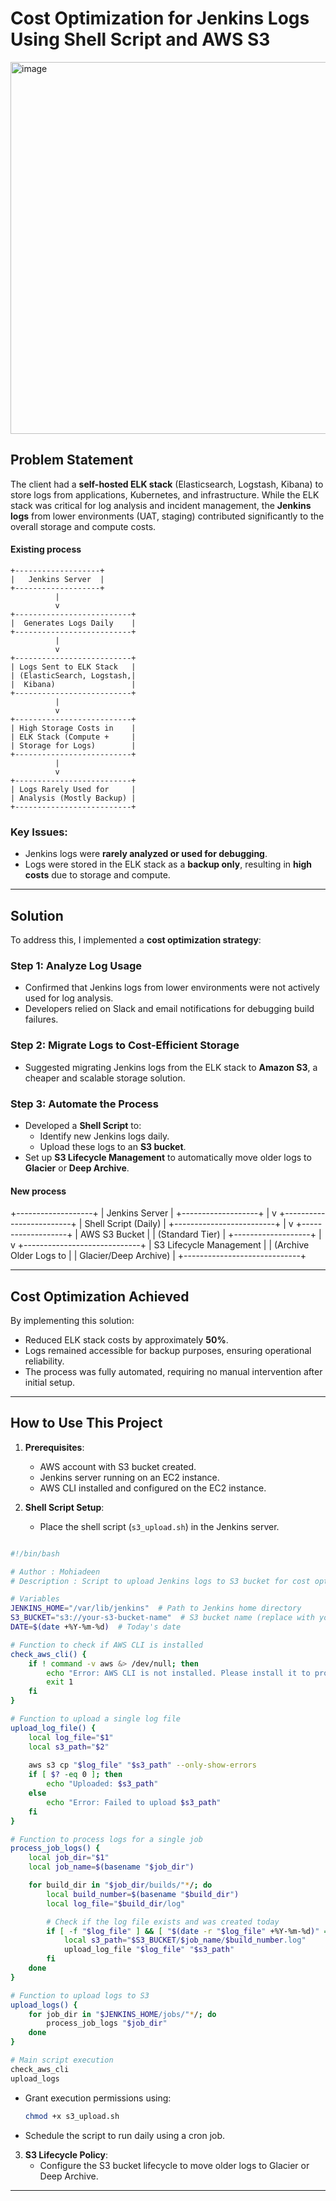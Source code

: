 # Cost Optimization for Jenkins Logs Using Shell Script and AWS S3

<img width="595" alt="image" src="https://github.com/user-attachments/assets/c1452f87-f954-418b-9b7c-362f13606391" />


## Problem Statement

The client had a **self-hosted ELK stack** (Elasticsearch, Logstash, Kibana) to store logs from applications, Kubernetes, and infrastructure. 
While the ELK stack was critical for log analysis and incident management, the **Jenkins logs** from lower environments (UAT, staging) contributed 
significantly to the overall storage and compute costs.

#### Existing process
```
+-------------------+
|   Jenkins Server  |
+-------------------+
          |
          v
+--------------------------+
|  Generates Logs Daily    |
+--------------------------+
          |
          v
+--------------------------+
| Logs Sent to ELK Stack   |
| (ElasticSearch, Logstash,|
|  Kibana)                 |
+--------------------------+
          |
          v
+--------------------------+
| High Storage Costs in    |
| ELK Stack (Compute +     |
| Storage for Logs)        |
+--------------------------+
          |
          v
+--------------------------+
| Logs Rarely Used for     |
| Analysis (Mostly Backup) |
+--------------------------+
```

### Key Issues:
- Jenkins logs were **rarely analyzed or used for debugging**.
- Logs were stored in the ELK stack as a **backup only**, resulting in **high costs** due to storage and compute.

---

## Solution

To address this, I implemented a **cost optimization strategy**:

### Step 1: Analyze Log Usage
- Confirmed that Jenkins logs from lower environments were not actively used for log analysis.
- Developers relied on Slack and email notifications for debugging build failures.

### Step 2: Migrate Logs to Cost-Efficient Storage
- Suggested migrating Jenkins logs from the ELK stack to **Amazon S3**, a cheaper and scalable storage solution.

### Step 3: Automate the Process
- Developed a **Shell Script** to:
  - Identify new Jenkins logs daily.
  - Upload these logs to an **S3 bucket**.
- Set up **S3 Lifecycle Management** to automatically move older logs to **Glacier** or **Deep Archive**.

#### New process

+-------------------+
|   Jenkins Server  |
+-------------------+
          |
          v
+-------------------------+
|  Shell Script (Daily)   |
+-------------------------+
          |
          v
+-------------------+
|  AWS S3 Bucket    |
|  (Standard Tier)  |
+-------------------+
          |
          v
+-----------------------------+
| S3 Lifecycle Management     |
| (Archive Older Logs to      |
| Glacier/Deep Archive)       |
+-----------------------------+


---

## Cost Optimization Achieved

By implementing this solution:
- Reduced ELK stack costs by approximately **50%**.
- Logs remained accessible for backup purposes, ensuring operational reliability.
- The process was fully automated, requiring no manual intervention after initial setup.

---

## How to Use This Project

1. **Prerequisites**:
   - AWS account with S3 bucket created.
   - Jenkins server running on an EC2 instance.
   - AWS CLI installed and configured on the EC2 instance.

2. **Shell Script Setup**:
   - Place the shell script (`s3_upload.sh`) in the Jenkins server.
  
```bash

#!/bin/bash

# Author : Mohiadeen
# Description : Script to upload Jenkins logs to S3 bucket for cost optimization

# Variables
JENKINS_HOME="/var/lib/jenkins"  # Path to Jenkins home directory
S3_BUCKET="s3://your-s3-bucket-name"  # S3 bucket name (replace with your bucket)
DATE=$(date +%Y-%m-%d)  # Today's date

# Function to check if AWS CLI is installed
check_aws_cli() {
    if ! command -v aws &> /dev/null; then
        echo "Error: AWS CLI is not installed. Please install it to proceed."
        exit 1
    fi
}

# Function to upload a single log file
upload_log_file() {
    local log_file="$1"
    local s3_path="$2"
    
    aws s3 cp "$log_file" "$s3_path" --only-show-errors
    if [ $? -eq 0 ]; then
        echo "Uploaded: $s3_path"
    else
        echo "Error: Failed to upload $s3_path"
    fi
}

# Function to process logs for a single job
process_job_logs() {
    local job_dir="$1"
    local job_name=$(basename "$job_dir")

    for build_dir in "$job_dir/builds/"*/; do
        local build_number=$(basename "$build_dir")
        local log_file="$build_dir/log"

        # Check if the log file exists and was created today
        if [ -f "$log_file" ] && [ "$(date -r "$log_file" +%Y-%m-%d)" == "$DATE" ]; then
            local s3_path="$S3_BUCKET/$job_name/$build_number.log"
            upload_log_file "$log_file" "$s3_path"
        fi
    done
}

# Function to upload logs to S3
upload_logs() {
    for job_dir in "$JENKINS_HOME/jobs/"*/; do
        process_job_logs "$job_dir"
    done
}

# Main script execution
check_aws_cli
upload_logs

```

   - Grant execution permissions using:
     ```bash
     chmod +x s3_upload.sh
     ```
   - Schedule the script to run daily using a cron job.

3. **S3 Lifecycle Policy**:
   - Configure the S3 bucket lifecycle to move older logs to Glacier or Deep Archive.

---

